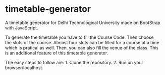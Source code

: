 # timetable-generator
A timetable generator for Delhi Technological University made on BootStrap with JavaScript.

To generate the timetable you have to fill the Course Code. Then choose the slots of the course. Atmost four slots can be filled for a course at a time which is pratical as well. Then, you can also fill the venue of the class. This is an additional feature of this timetable generator.

The easy steps to follow are:
	1. Clone the repository.
	2. Run on your browser/localhost.
